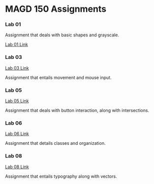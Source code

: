 # MAGD 150 Assignments

### Lab 01
Assignment that deals with basic shapes and grayscale.

[Lab 01 Link](https://github.com/MumbowerCJ23/MAGD-150-Assignments/tree/gh-pages/f19magd150lab01_mumbower)


### Lab 03
[Lab 03 Link](https://github.com/MumbowerCJ23/MAGD-150-Assignments/tree/gh-pages/f19magd150lab03_Mumbower)

Assignment that entails movement and mouse input.

### Lab 05
[Lab 05 Link](https://github.com/MumbowerCJ23/MAGD-150-Assignments/tree/gh-pages/f19magd150lab05_Mumbower)

Assignment that deals with button interaction, along with intersections.

### Lab 06
[Lab 06 Link](https://github.com/MumbowerCJ23/MAGD-150-Assignments/tree/gh-pages/f19magd150lab06_Mumbower)

Assignment that details classes and organization.

### Lab 08
[Lab 08 Link](https://github.com/MumbowerCJ23/MAGD-150-Assignments/tree/gh-pages/f19magd150lab08_Mumbower)

Assignment that entails typography along with vectors.
